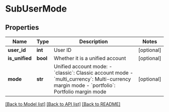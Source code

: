 # SubUserMode

## Properties
Name | Type | Description | Notes
------------ | ------------- | ------------- | -------------
**user_id** | **int** | User ID | [optional] 
**is_unified** | **bool** | Whether it is a unified account | [optional] 
**mode** | **str** | Unified account mode: - &#x60;classic&#x60;: Classic account mode - &#x60;multi_currency&#x60;: Multi-currency margin mode - &#x60;portfolio&#x60;: Portfolio margin mode | [optional] 

[[Back to Model list]](../README.md#documentation-for-models) [[Back to API list]](../README.md#documentation-for-api-endpoints) [[Back to README]](../README.md)


